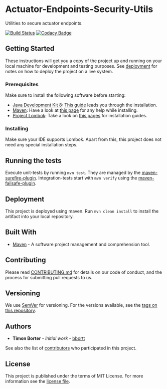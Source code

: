 # Actuator-Endpoints-Security-Utils

Utilities to secure actuator endpoints.

[![Build Status](https://travis-ci.org/tbmelabs/actuator-endpoints-security-utils.svg?branch=master)](https://travis-ci.org/tbmelabs/actuator-endpoints-security-utils)
[![Codacy Badge](https://api.codacy.com/project/badge/Grade/d9eae98d8d1d4915b8f56ab8e7ce8d7b)](https://www.codacy.com/app/bbortt_2/actuator-endpoints-security-utils?utm_source=github.com&amp;utm_medium=referral&amp;utm_content=tbmelabs/actuator-endpoints-security-utils&amp;utm_campaign=Badge_Grade)

## Getting Started

These instructions will get you a copy of the project up and running on your local machine for development and testing purposes. See [deployment](https://github.com/tbmelabs/actuator-endpoints-security-utils/tree/master#deployment) for notes on how to deploy the project on a live system.

### Prerequisites

Make sure to install the following software before starting:

* [Java Development Kit 8](http://www.oracle.com/technetwork/java/javase/downloads/jdk8-downloads-2133151.html): [This guide](https://docs.oracle.com/javase/8/docs/technotes/guides/install/install_overview.html) leads you through the installation.
* [Maven](https://maven.apache.org/download.cgi): Have a look at [this page](https://maven.apache.org/install.html) for any help while installing.
* [Project Lombok](https://projectlombok.org/): Take a look on [this pages](https://projectlombok.org/setup/eclipse) for installation guides.

### Installing

Make sure your IDE supports Lombok. Apart from this, this project does not need any special installation steps.

## Running the tests

Execute unit-tests by running `mvn test`. They are managed by the [maven-surefire-plugin](https://maven.apache.org/surefire/maven-surefire-plugin/).
Integration-tests start with `mvn verify` using the [maven-failsafe-plugin](https://maven.apache.org/surefire/maven-failsafe-plugin/).

## Deployment

This project is deployed using maven. Run `mvn clean install` to install the artifact into your local repository.

## Built With

* [Maven](https://maven.apache.org/) - A software project management and comprehension tool.

## Contributing

Please read [CONTRIBUTING.md](https://github.com/tbmelabs/actuator-endpoints-security-utils/blob/master/CONTRIBUTING.md) for details on our code of conduct, and the process for submitting pull requests to us.

## Versioning

We use [SemVer](http://semver.org/) for versioning. For the versions available, see the [tags on this repository](https://github.com/tbmelabs/actuator-endpoints-security-utils/tags). 

## Authors

* **Timon Borter** - *Initial work* - [bbortt](https://github.com/bbortt)

See also the list of [contributors](https://github.com/tbmelabs/actuator-endpoints-security-utils/contributors) who participated in this project.

## License

This project is published under the terms of MIT License. For more information see the [license file](https://github.com/tbmelabs/actuator-endpoints-security-utils/blob/development/LICENSE).
